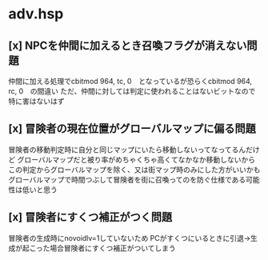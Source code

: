 # adv.hsp


## [x] NPCを仲間に加えるとき召喚フラグが消えない問題

仲間に加える処理でcbitmod 964, tc, 0　となっているが恐らくcbitmod 964, rc, 0　の間違い
ただ、仲間に対しては判定に使われることはないビットなので特に害はないはず



## [x] 冒険者の現在位置がグローバルマップに偏る問題

冒険者の移動判定時に自分と同じマップにいたら移動しないってなってるんだけど
グローバルマップだと被り率がめちゃくちゃ高くてなかなか移動しないから
この判定からグローバルマップを除く、又は街マップ時のみにした方がいいかも
グローバルマップで時間つぶして冒険者を街に召喚ってのを防ぐ仕様である可能性は低いと思う



## [x] 冒険者にすくつ補正がつく問題

冒険者の生成時にnovoidlv=1していないため
PCがすくつにいるときに引退→生成が起こった場合冒険者にすくつ補正がついてしまう

